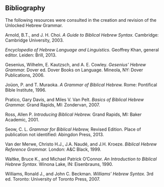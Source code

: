 ## Bibliography



The following resources were consulted in the creation and revision of the Unlocked Hebrew Grammar.

Arnold, B.T., and J. H. Choi. *A Guide to Biblical Hebrew Syntax.* Cambridge: Cambridge University, 2003.

*Encyclopedia of Hebrew Language and Linguistics.* Geoffrey Khan, general editor.  Leiden: Brill, 2013.

Gesenius, Wilhelm, E. Kautzsch, and A. E. Cowley. *Gesenius’ Hebrew Grammar.* Dover ed. Dover Books on Language. Mineola, NY: Dover Publications, 2006.

Joüon, P. and T. Muraoka. *A Grammar of Biblical Hebrew.* Rome: Pontifical Bible Institute, 1996.

Pratico, Gary Davis, and Miles V. Van Pelt. *Basics of Biblical Hebrew Grammar.* Grand Rapids, MI: Zondervan, 2007.

Ross, Allen P. *Introducing Biblical Hebrew.* Grand Rapids, MI: Baker Academic, 2001.

Seow, C. L. *Grammar for Biblical Hebrew,* Revised Edition. Place of publication not identified: Abingdon Press, 2013.

Van der Merwe, Christo H.J., J.A. Naudé, and J.H. Kroeze. *Biblical Hebrew Reference Grammar.* London: A&C Black, 1999.

Waltke, Bruce K., and Michael Patrick O’Connor. *An Introduction to Biblical Hebrew Syntax.* Winona Lake, IN: Eisenbrauns, 1990.

Williams, Ronald J., and John C. Beckman. *Williams’ Hebrew Syntax.* 3rd ed. Toronto: University of Toronto Press, 2007.

